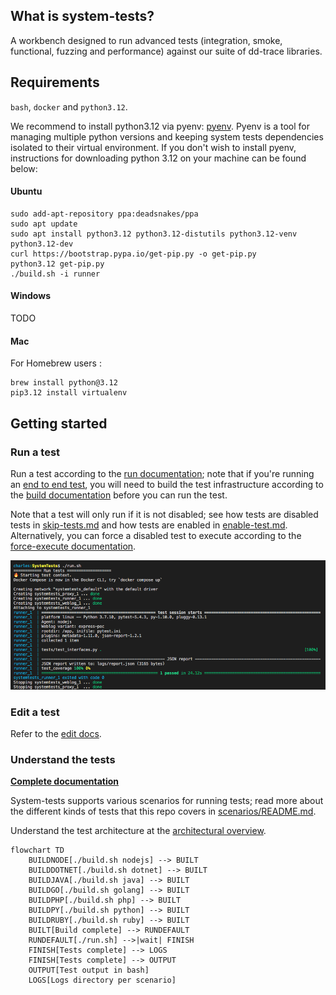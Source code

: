 ## What is system-tests?

A workbench designed to run advanced tests (integration, smoke, functional, fuzzing and performance) against our suite of dd-trace libraries.

## Requirements

`bash`, `docker` and `python3.12`.

We recommend to install python3.12 via pyenv: [pyenv](https://github.com/pyenv/pyenv#getting-pyenv). Pyenv is a tool for managing multiple python versions and keeping system tests dependencies isolated to their virtual environment. If you don't wish to install pyenv, instructions for downloading python 3.12 on your machine can be found below:

#### Ubuntu

```
sudo add-apt-repository ppa:deadsnakes/ppa
sudo apt update
sudo apt install python3.12 python3.12-distutils python3.12-venv python3.12-dev
curl https://bootstrap.pypa.io/get-pip.py -o get-pip.py
python3.12 get-pip.py
./build.sh -i runner
```

#### Windows

TODO

#### Mac

For Homebrew users :

```
brew install python@3.12
pip3.12 install virtualenv
```

## Getting started

### Run a test

Run a test according to the [run documentation](docs/execute/run.md); note that if you're running an [end to end test](docs/scenarios/README.md#end-to-end-scenarios), you will need to build the test infrastructure according to the [build documentation](docs/execute/build.md) before you can run the test.

Note that a test will only run if it is not disabled; see how tests are disabled tests in [skip-tests.md](docs/edit/skip-tests.md) and how tests are enabled in [enable-test.md](docs/edit/enable-test.md). Alternatively, you can force a disabled test to execute according to the [force-execute documentation](docs/execute/force-execute.md).

![Output on success](./utils/assets/output.png?raw=true)

### Edit a test

Refer to the [edit docs](docs/edit/README.md).

### Understand the tests

**[Complete documentation](https://github.com/DataDog/system-tests/blob/main/docs)**

System-tests supports various scenarios for running tests; read more about the different kinds of tests that this repo covers in [scenarios/README.md](scenarios/README.md).

Understand the test architecture at the [architectural overview](https://github.com/DataDog/system-tests/blob/main/docs/architecture/overview.md).

```mermaid
flowchart TD
    BUILDNODE[./build.sh nodejs] --> BUILT
    BUILDDOTNET[./build.sh dotnet] --> BUILT
    BUILDJAVA[./build.sh java] --> BUILT
    BUILDGO[./build.sh golang] --> BUILT
    BUILDPHP[./build.sh php] --> BUILT
    BUILDPY[./build.sh python] --> BUILT
    BUILDRUBY[./build.sh ruby] --> BUILT
    BUILT[Build complete] --> RUNDEFAULT
    RUNDEFAULT[./run.sh] -->|wait| FINISH
    FINISH[Tests complete] --> LOGS
    FINISH[Tests complete] --> OUTPUT
    OUTPUT[Test output in bash]
    LOGS[Logs directory per scenario]
```
